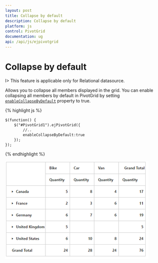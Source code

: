 ```yaml
---
layout: post
title: Collapse by default
description: Collapse by default
platform: js
control: PivotGrid
documentation: ug
api: /api/js/ejpivotgrid
---
```


# Collapse by default

I> This feature is applicable only for Relational datasource.

Allows you to collapse all members displayed in the grid. You can enable collapsing all members by default in PivotGrid by setting [`enableCollapseByDefault`](/api/js/ejpivotgrid#members:enablecollapsebydefault) property to true.

{% highlight js %}
   
    $(function() {
        $("#PivotGrid1").ejPivotGrid({
            //..
            enableCollapseByDefault:true
        });
    });

{% endhighlight %}

![](Collapsed-By-Default_images/Collapse-members.png)

